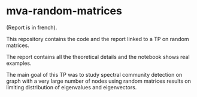 # mva-random-matrices

(Report is in french).

This repository contains the code and the report linked to a TP on random matrices.

The report contains all the theoretical details and the notebook shows real examples.

The main goal of this TP was to study spectral community detection on graph with a very large number of nodes using random matrices results on limiting distribution of eigenvalues and eigenvectors.

